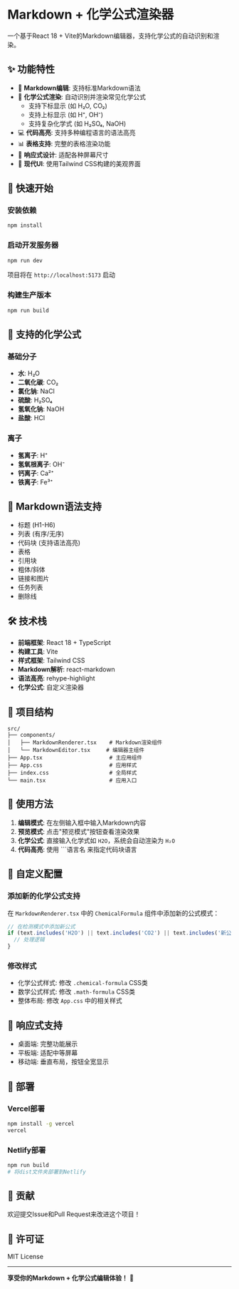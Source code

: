 # Markdown + 化学公式渲染器

一个基于React 18 + Vite的Markdown编辑器，支持化学公式的自动识别和渲染。

## ✨ 功能特性

- 📝 **Markdown编辑**: 支持标准Markdown语法
- 🧪 **化学公式渲染**: 自动识别并渲染常见化学公式
  - 支持下标显示 (如 H₂O, CO₂)
  - 支持上标显示 (如 H⁺, OH⁻)
  - 支持复杂化学式 (如 H₂SO₄, NaOH)
- 💻 **代码高亮**: 支持多种编程语言的语法高亮
- 📊 **表格支持**: 完整的表格渲染功能
- 📱 **响应式设计**: 适配各种屏幕尺寸
- 🎨 **现代UI**: 使用Tailwind CSS构建的美观界面

## 🚀 快速开始

### 安装依赖
```bash
npm install
```

### 启动开发服务器
```bash
npm run dev
```

项目将在 `http://localhost:5173` 启动

### 构建生产版本
```bash
npm run build
```

## 🧪 支持的化学公式

### 基础分子
- **水**: H₂O
- **二氧化碳**: CO₂
- **氯化钠**: NaCl
- **硫酸**: H₂SO₄
- **氢氧化钠**: NaOH
- **盐酸**: HCl

### 离子
- **氢离子**: H⁺
- **氢氧根离子**: OH⁻
- **钙离子**: Ca²⁺
- **铁离子**: Fe³⁺

## 📝 Markdown语法支持

- 标题 (H1-H6)
- 列表 (有序/无序)
- 代码块 (支持语法高亮)
- 表格
- 引用块
- 粗体/斜体
- 链接和图片
- 任务列表
- 删除线

## 🛠️ 技术栈

- **前端框架**: React 18 + TypeScript
- **构建工具**: Vite
- **样式框架**: Tailwind CSS
- **Markdown解析**: react-markdown
- **语法高亮**: rehype-highlight
- **化学公式**: 自定义渲染器

## 📁 项目结构

```
src/
├── components/
│   ├── MarkdownRenderer.tsx    # Markdown渲染组件
│   └── MarkdownEditor.tsx     # 编辑器主组件
├── App.tsx                     # 主应用组件
├── App.css                     # 应用样式
├── index.css                   # 全局样式
└── main.tsx                    # 应用入口
```

## 🎯 使用方法

1. **编辑模式**: 在左侧输入框中输入Markdown内容
2. **预览模式**: 点击"预览模式"按钮查看渲染效果
3. **化学公式**: 直接输入化学式如 `H2O`，系统会自动渲染为 `H₂O`
4. **代码高亮**: 使用 \`\`\`语言名 来指定代码块语言

## 🔧 自定义配置

### 添加新的化学公式支持

在 `MarkdownRenderer.tsx` 中的 `ChemicalFormula` 组件中添加新的公式模式：

```typescript
// 在检测模式中添加新公式
if (text.includes('H2O') || text.includes('CO2') || text.includes('新公式')) {
  // 处理逻辑
}
```

### 修改样式

- 化学公式样式: 修改 `.chemical-formula` CSS类
- 数学公式样式: 修改 `.math-formula` CSS类
- 整体布局: 修改 `App.css` 中的相关样式

## 📱 响应式支持

- 桌面端: 完整功能展示
- 平板端: 适配中等屏幕
- 移动端: 垂直布局，按钮全宽显示

## 🚀 部署

### Vercel部署
```bash
npm install -g vercel
vercel
```

### Netlify部署
```bash
npm run build
# 将dist文件夹部署到Netlify
```

## 🤝 贡献

欢迎提交Issue和Pull Request来改进这个项目！

## 📄 许可证

MIT License

---

**享受你的Markdown + 化学公式编辑体验！** 🎉
